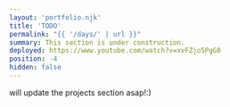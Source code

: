 ```yaml
---
layout: 'portfolio.njk'
title: 'TODO'
permalink: "{{ '/days/' | url }}"
summary: This section is under construction.
deployed: https://www.youtube.com/watch?v=xvFZjo5PgG0
position: -4
hidden: false
---
```


will update the projects section asap!:)
